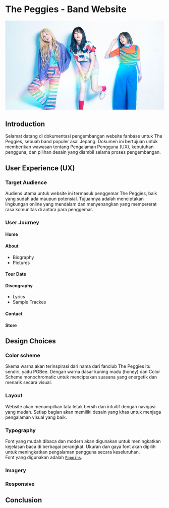 # The Peggies - Band Website

![display-showcase](images/peggies.jpg)

## Introduction
Selamat datang di dokumentasi pengembangan website fanbase untuk The Peggies, sebuah band populer asal Jepang. Dokumen ini bertujuan untuk memberikan wawasan tentang Pengalaman Pengguna (UX), kebutuhan pengguna, dan pilihan desain yang diambil selama proses pengembangan.

## User Experience (UX)

### Target Audience
Audiens utama untuk website ini termasuk penggemar The Peggies, baik yang sudah ada maupun potensial. Tujuannya adalah menciptakan lingkungan online yang mendalam dan menyenangkan yang mempererat rasa komunitas di antara para penggemar.

### User Journey

#### Home

#### About
- Biography  
- Pictures  

#### Tour Date

#### Discography
- Lyrics  
- Sample Trackes  

#### Contact

#### Store

## Design Choices

### Color scheme
Skema warna akan terinspirasi dari nama dari fanclub The Peggies itu sendiri, yaitu PGBee. Dengan warna dasar kuning madu (honey) dan Color Scheme monochromatic untuk menciptakan suasana yang energetik dan menarik secara visual.

### Layout
Website akan menampilkan tata letak bersih dan intuitif dengan navigasi yang mudah. Setiap bagian akan memiliki desain yang khas untuk menjaga pengalaman visual yang baik.

### Typography
Font yang mudah dibaca dan modern akan digunakan untuk meningkatkan kejelasan baca di berbagai perangkat. Ukuran dan gaya font akan dipilih untuk meningkatkan pengalaman pengguna secara keseluruhan.  
Font yang digunakan adalah  [`Poppins`](https://fonts.googleapis.com/css2?family=Poppins).
### Imagery

### Responsive

## Conclusion
